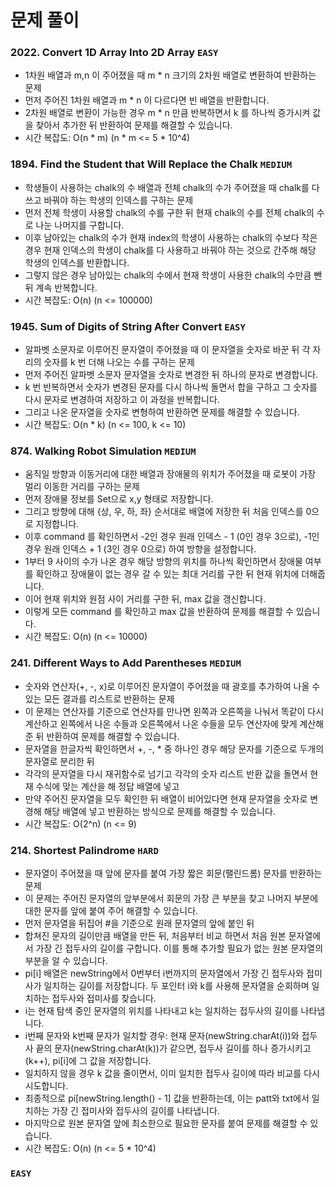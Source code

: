 # 문제 풀이

### 2022. Convert 1D Array Into 2D Array ```EASY```
- 1차원 배열과 m,n 이 주어졌을 때 m * n 크기의 2차원 배열로 변환하여 반환하는 문제
- 먼저 주어진 1차원 배열과 m * n 이 다르다면 빈 배열을 반환합니다.
- 2차원 배열로 변환이 가능한 경우 m * n 만큼 반복하면서 k 를 하나씩 증가시켜 값을 찾아서 추가한 뒤 반환하여 문제를 해결할 수 있습니다.
- 시간 복잡도: O(n * m) (n * m <= 5 * 10^4)

### 1894. Find the Student that Will Replace the Chalk ```MEDIUM```
- 학생들이 사용하는 chalk의 수 배열과 전체 chalk의 수가 주어졌을 때 chalk를 다 쓰고 바꿔야 하는 학생의 인덱스를 구하는 문제
- 먼저 전체 학생이 사용할 chalk의 수를 구한 뒤 현재 chalk의 수를 전체 chalk의 수로 나눈 나머지를 구합니다.
- 이후 남아있는 chalk의 수가 현재 index의 학생이 사용하는 chalk의 수보다 작은 경우 현재 인덱스의 학생이 chalk를 다 사용하고 바꿔야 하는 것으로 간주해 해당 학생의 인덱스를 반환합니다.
- 그렇지 않은 경우 남아있는 chalk의 수에서 현재 학생이 사용한 chalk의 수만큼 뺀 뒤 계속 반복합니다.
- 시간 복잡도: O(n) (n <= 100000)

### 1945. Sum of Digits of String After Convert ```EASY```
- 알파벳 소문자로 이루어진 문자열이 주어졌을 때 이 문자열을 숫자로 바꾼 뒤 각 자리의 숫자를 k 번 더해 나오는 수를 구하는 문제
- 먼저 주어진 알파벳 소문자 문자열을 숫자로 변경한 뒤 하나의 문자로 변경합니다.
- k 번 반복하면서 숫자가 변경된 문자를 다시 하나씩 돌면서 합을 구하고 그 숫자를 다시 문자로 변경하여 저장하고 이 과정을 반복합니다.
- 그리고 나온 문자열을 숫자로 변형하여 반환하면 문제를 해결할 수 있습니다.
- 시간 복잡도: O(n * k) (n <= 100, k <= 10)

### 874. Walking Robot Simulation ```MEDIUM```
- 움직일 방향과 이동거리에 대한 배열과 장애물의 위치가 주어졌을 때 로봇이 가장 멀리 이동한 거리를 구하는 문제
- 먼저 장애물 정보를 Set으로 x,y 형태로 저장합니다.
- 그리고 방향에 대해 {상, 우, 하, 좌} 순서대로 배열에 저장한 뒤 처음 인덱스를 0으로 지정합니다.
- 이후 command 를 확인하면서 -2인 경우 원래 인덱스 - 1 (0인 경우 3으로), -1인 경우 원래 인덱스 + 1 (3인 경우 0으로) 하여 방향을 설정합니다.
- 1부터 9 사이의 수가 나온 경우 해당 방향의 위치를 하나씩 확인하면서 장애물 여부를 확인하고 장애물이 없는 경우 갈 수 있는 최대 거리를 구한 뒤 현재 위치에 더해줍니다.
- 이어 현재 위치와 원점 사이 거리를 구한 뒤, max 값을 갱신합니다.
- 이렇게 모든 command 를 확인하고 max 값을 반환하여 문제를 해결할 수 있습니다.
- 시간 복잡도: O(n) (n <= 10000)

### 241. Different Ways to Add Parentheses ```MEDIUM```
- 숫자와 연산자(+, -, x)로 이루어진 문자열이 주어졌을 때 괄호를 추가하여 나올 수 있는 모든 결과를 리스트로 반환하는 문제
- 이 문제는 연산자를 기준으로 연산자를 만나면 왼쪽과 오른쪽을 나눠서 똑같이 다시 계산하고 왼쪽에서 나온 수들과 오른쪽에서 나온 수들을 모두 연산자에 맞게 계산해준 뒤 반환하여 문제를 해결할 수 있습니다.
- 문자열을 한글자씩 확인하면서 +, -, * 중 하나인 경우 해당 문자를 기준으로 두개의 문자열로 분리한 뒤 
- 각각의 문자열을 다시 재귀함수로 넘기고 각각의 숫자 리스트 반환 값을 돌면서 현재 수식에 맞는 계산을 해 정답 배열에 넣고
- 만약 주어진 문자열을 모두 확인한 뒤 배열이 비어있다면 현재 문자열을 숫자로 변경해 해당 배열에 넣고 반환하는 방식으로 문제를 해결할 수 있습니다.
- 시간 복잡도: O(2^n) (n <= 9)

### 214. Shortest Palindrome ```HARD```
- 문자열이 주어졌을 때 앞에 문자를 붙여 가장 짧은 회문(팰린드롬) 문자를 반환하는 문제
- 이 문제는 주어진 문자열의 앞부분에서 회문의 가장 큰 부분을 찾고 나머지 부분에 대한 문자를 앞에 붙여 주어 해결할 수 있습니다.
- 먼저 문자열을 뒤집어 #을 기준으로 원래 문자열의 앞에 붙인 뒤
- 합쳐진 문자의 길이만큼 배열을 만든 뒤, 처음부터 비교 하면서 처음 원본 문자열에서 가장 긴 접두사의 길이를 구합니다. 이를 통해 추가할 필요가 없는 원본 문자열의 부분을 알 수 있습니다.
- pi[i] 배열은 newString에서 0번부터 i번까지의 문자열에서 가장 긴 접두사와 접미사가 일치하는 길이를 저장합니다. 두 포인터 i와 k를 사용해 문자열을 순회하며 일치하는 접두사와 접미사를 찾습니다.
- i는 현재 탐색 중인 문자열의 위치를 나타내고 k는 일치하는 접두사의 길이를 나타냅니다.
- i번째 문자와 k번째 문자가 일치할 경우: 현재 문자(newString.charAt(i))와 접두사 끝의 문자(newString.charAt(k))가 같으면, 접두사 길이를 하나 증가시키고 (k++), pi[i]에 그 값을 저장합니다.
- 일치하지 않을 경우 k 값을 줄이면서, 이미 일치한 접두사 길이에 따라 비교를 다시 시도합니다.
- 최종적으로 pi[newString.length() - 1] 값을 반환하는데, 이는 patt와 txt에서 일치하는 가장 긴 접미사와 접두사의 길이를 나타냅니다.
- 마지막으로 원본 문자열 앞에 최소한으로 필요한 문자를 붙여 문제를 해결할 수 있습니다.
- 시간 복잡도: O(n) (n <= 5 * 10^4)

### ```EASY```



